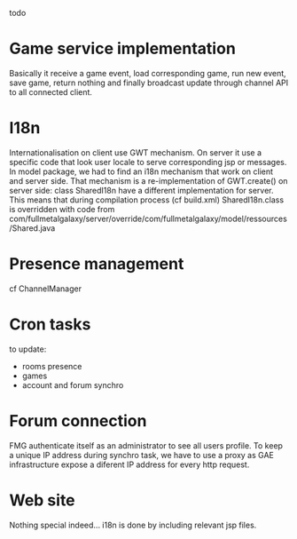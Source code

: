 todo



# Game service implementation #
Basically it receive a game event, load corresponding game, run new event, save game, return nothing
and finally broadcast update through channel API to all connected client.

# I18n #
Internationalisation on client use GWT mechanism. On server it use a specific code that look user locale to serve
corresponding jsp or messages.
In model package, we had to find an i18n mechanism that work on client and server side. That mechanism is a
re-implementation of GWT.create() on server side: class SharedI18n have a different implementation for server.
This means that during compilation process (cf build.xml) SharedI18n.class is overridden with code from
com/fullmetalgalaxy/server/override/com/fullmetalgalaxy/model/ressources/Shared.java

# Presence management #
cf ChannelManager

# Cron tasks #
to update:
  * rooms presence
  * games
  * account and forum synchro

# Forum connection #
FMG authenticate itself as an administrator to see all users profile. To keep a unique IP address during
synchro task, we have to use a proxy as GAE infrastructure expose a diferent IP address for every http request.

# Web site #
Nothing special indeed...
i18n is done by including relevant jsp files.
